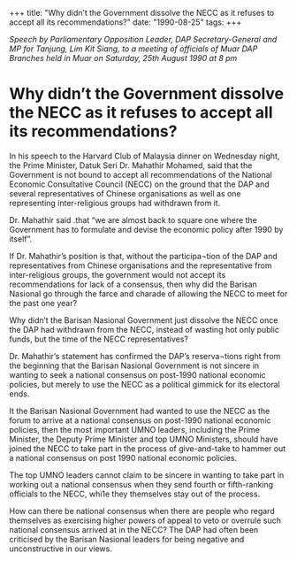 +++ 
title: "Why didn’t the Government dissolve the NECC as it refuses to accept all its recommendations?"
date: "1990-08-25"
tags:
+++

_Speech by Parliamentary Opposition Leader, DAP Secretary-General and MP for Tanjung, Lim Kit Siang, to a meeting of officials of Muar DAP Branches held in Muar on Saturday, 25th August 1990 at 8 pm_

# Why didn’t the Government dissolve the NECC as it refuses to accept all its recommendations?

In his speech to the Harvard Club of Malaysia dinner on Wednesday night, the Prime Minister, Datuk Seri Dr. Mahathir Mohamed, said that the Government is not bound to accept all recommendations of the National Economic Consultative Council (NECC) on the ground that the DAP and several representatives of Chinese organisations as well as one representing inter-religious groups had withdrawn  from it.</u>

Dr. Mahathir said .that “we are almost back to square one where the Government has to formulate and devise the economic policy after 1990 by itself”.

If Dr. Mahathir’s position is that, without the participa¬tion of the DAP and representatives from Chinese  organisations and the representative from inter-religious groups, the government would not accept its recommendations for lack of a consensus, then why did the Barisan Nasional go through the farce and charade of allowing the NECC to meet for the past one year?

Why didn’t the Barisan Nasional Government just dissolve the NECC once the DAP had withdrawn 
from the NECC, instead of wasting hot only public funds, but the time of the NECC representatives?

Dr. Mahathir’s statement has confirmed the DAP’s reserva¬tions right from the beginning that the 
Barisan Nasional Government is not sincere in wanting to seek a national consensus on post-1990 national economic policies, but merely to use the NECC as a political gimmick for its electoral ends.

It the Barisan Nasional Government had wanted to use the NECC as the forum to arrive at a national consensus on post-1990 national economic policies, then the most important UMNO leaders, including the Prime Minister, the Deputy Prime Minister and top UMNO Ministers, should have joined the NECC to take part in the process of give-and-take to hammer out a national consensus on post 1990 national economic policies.

The top UMNO leaders cannot claim to be sincere in wanting to take part in working out a national consensus when they send fourth or fifth-ranking officials to the NECC, whi1e they themselves stay out of the process.

How can there be national consensus when there are people who regard themselves as exercising higher powers of appeal to veto or overrule such national consensus arrived at in the NECC?
The   DAP had often been criticised by the Barisan Nasional leaders for being negative and unconstructive in our views.
 
